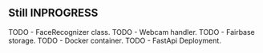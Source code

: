 ## Still INPROGRESS

TODO - FaceRecognizer class.
TODO - Webcam handler.
TODO - Fairbase storage.
TODO - Docker container.
TODO - FastApi Deployment.


<!---
 Facial_Recognition-Python3-OpenCv
. .venv/bin/activate
pip install opencv-python
fastapi
uvicorn
pip freez > requirments.txt
--->
